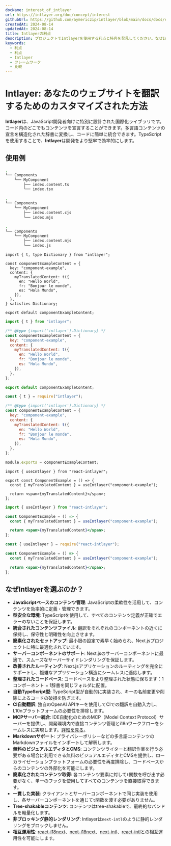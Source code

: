 ```yaml
---
docName: interest_of_intlayer
url: https://intlayer.org/doc/concept/interest
githubUrl: https://github.com/aymericzip/intlayer/blob/main/docs/docs/en/interest_of_intlayer.md
createdAt: 2024-08-14
updatedAt: 2024-08-14
title: Intlayerの利点
description: プロジェクトでIntlayerを使用する利点と特典を発見してください。なぜIntlayerは他のフレームワークの中で際立っているのかを理解しましょう。
keywords:
  - 利点
  - 利点
  - Intlayer
  - フレームワーク
  - 比較
---
```


# Intlayer: あなたのウェブサイトを翻訳するためのカスタマイズされた方法

**Intlayer**は、JavaScript開発者向けに特別に設計された国際化ライブラリです。コード内のどこでもコンテンツを宣言することができます。多言語コンテンツの宣言を構造化された辞書に変換し、コードに簡単に統合できます。TypeScriptを使用することで、**Intlayer**は開発をより堅牢で効率的にします。

## 使用例

```bash codeFormat="typescript"
.
└── Components
    └── MyComponent
        ├── index.content.ts
        └── index.tsx
```

```bash codeFormat="commonjs"
.
└── Components
    └── MyComponent
        ├── index.content.cjs
        └── index.mjs
```

```bash codeFormat="esm"
.
└── Components
    └── MyComponent
        ├── index.content.mjs
        └── index.js
```

```tsx fileName="./Components/MyComponent/index.content.ts" codeFormat="typescript"
import { t, type Dictionary } from "intlayer";

const componentExampleContent = {
  key: "component-example",
  content: {
    myTranslatedContent: t({
      en: "Hello World",
      fr: "Bonjour le monde",
      es: "Hola Mundo",
    }),
  },
} satisfies Dictionary;

export default componentExampleContent;
```

```jsx fileName="./Components/MyComponent/index.mjx" codeFormat="esm"
import { t } from "intlayer";

/** @type {import('intlayer').Dictionary} */
const componentExampleContent = {
  key: "component-example",
  content: {
    myTranslatedContent: t({
      en: "Hello World",
      fr: "Bonjour le monde",
      es: "Hola Mundo",
    }),
  },
};

export default componentExampleContent;
```

```jsx fileName="./Components/MyComponent/index.csx" codeFormat="commonjs"
const { t } = require("intlayer");

/** @type {import('intlayer').Dictionary} */
const componentExampleContent = {
  key: "component-example",
  content: {
    myTranslatedContent: t({
      en: "Hello World",
      fr: "Bonjour le monde",
      es: "Hola Mundo",
    }),
  },
};

module.exports = componentExampleContent;
```

```tsx fileName="./Components/MyComponent/index.tsx" codeFormat="typescript"
import { useIntlayer } from "react-intlayer";

export const ComponentExample = () => {
  const { myTranslatedContent } = useIntlayer("component-example");

  return <span>{myTranslatedContent}</span>;
};
```

```jsx fileName="./Components/MyComponent/index.mjx" codeFormat="esm"
import { useIntlayer } from "react-intlayer";

const ComponentExample = () => {
  const { myTranslatedContent } = useIntlayer("component-example");

  return <span>{myTranslatedContent}</span>;
};
```

```jsx fileName="./Components/MyComponent/index.csx" codeFormat="commonjs"
const { useIntlayer } = require("react-intlayer");

const ComponentExample = () => {
  const { myTranslatedContent } = useIntlayer("component-example");

  return <span>{myTranslatedContent}</span>;
};
```

## なぜIntlayerを選ぶのか？

- **JavaScriptベースのコンテンツ管理**: JavaScriptの柔軟性を活用して、コンテンツを効率的に定義・管理できます。
- **型安全な環境**: TypeScriptを使用して、すべてのコンテンツ定義が正確でエラーのないことを保証します。
- **統合されたコンテンツファイル**: 翻訳をそれぞれのコンポーネントの近くに保持し、保守性と明確性を向上させます。
- **簡素化されたセットアップ**: 最小限の設定で素早く始められ、Next.jsプロジェクトに特に最適化されています。
- **サーバーコンポーネントのサポート**: Next.jsのサーバーコンポーネントに最適で、スムーズなサーバーサイドレンダリングを保証します。
- **改善されたルーティング**: Next.jsアプリケーションのルーティングを完全にサポートし、複雑なアプリケーション構造にシームレスに適応します。
- **整理されたコードベース**: コードベースをより整理された状態に保ちます：1コンポーネント = 1辞書を同じフォルダに配置。
- **自動TypeScript型**: TypeScript型が自動的に実装され、キーの名前変更や削除によるコードの破損を防ぎます。
- **CI自動翻訳**: 独自のOpenAI APIキーを使用してCIでの翻訳を自動入力し、L10nプラットフォームの必要性を排除します。
- **MCPサーバー統合**: IDE自動化のためのMCP（Model Context Protocol）サーバーを提供し、開発環境内で直接コンテンツ管理とi18nワークフローをシームレスに実現します。[詳細を見る](https://github.com/aymericzip/intlayer/blob/main/docs/docs/en/mcp_server.md)。
- **Markdownサポート**: プライバシーポリシーなどの多言語コンテンツのMarkdownファイルをインポートして解釈します。
- **無料のビジュアルエディタとCMS**: コンテンツライターと翻訳作業を行う必要がある場合に利用できる無料のビジュアルエディタとCMSを提供し、ローカライゼーションプラットフォームの必要性を再度排除し、コードベースからのコンテンツの外部化を可能にします。
- **簡素化されたコンテンツ取得**: 各コンテンツ要素に対して`t`関数を呼び出す必要がなく、単一のフックを使用してすべてのコンテンツを直接取得できます。
- **一貫した実装**: クライアントとサーバーコンポーネントで同じ実装を使用し、各サーバーコンポーネントを通じて`t`関数を渡す必要がありません。
- **Tree-shakableコンテンツ**: コンテンツはtree-shakableで、最終的なバンドルを軽量化します。
- **非ブロッキング静的レンダリング**: Intlayerは`next-intl`のように静的レンダリングをブロックしません。
- **相互運用性**: [react-i18next](https://github.com/aymericzip/intlayer/blob/main/docs/docs/en/intlayer_with_react-i18next.md)、[next-i18next](https://github.com/aymericzip/intlayer/blob/main/docs/docs/en/intlayer_with_next-i18next.md)、[next-intl](https://github.com/aymericzip/intlayer/blob/main/docs/docs/en/intlayer_with_next-intl.md)、[react-intl](https://github.com/aymericzip/intlayer/blob/main/docs/docs/en/intlayer_with_react-intl.md)との相互運用性を可能にします。
